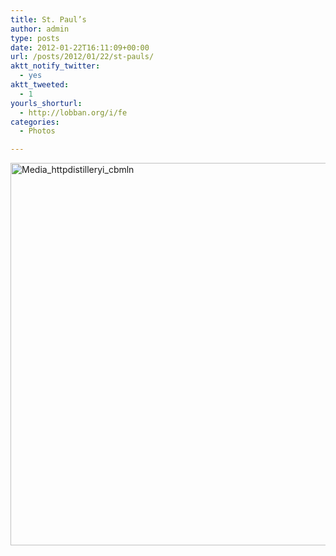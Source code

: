 ```yaml
---
title: St. Paul’s
author: admin
type: posts
date: 2012-01-22T16:11:09+00:00
url: /posts/2012/01/22/st-pauls/
aktt_notify_twitter:
  - yes
aktt_tweeted:
  - 1
yourls_shorturl:
  - http://lobban.org/i/fe
categories:
  - Photos

---
```

<div class='posterous_autopost'>
  <a href="http://instagr.am/p/jlo6A/"></p> 
  
  <div class='p_embed p_image_embed'>
    <a href="http://getfile3.posterous.com/getfile/files.posterous.com/nonimage/srajezzFCsvBzoCyzAuvfdCjmritvAkaiiaowfhxIbFkrzBocfkbdalosjyB/media_httpdistilleryi_cBmln.jpg.scaled1000.jpg"><img alt="Media_httpdistilleryi_cbmln" height="612" src="http://getfile3.posterous.com/getfile/files.posterous.com/nonimage/srajezzFCsvBzoCyzAuvfdCjmritvAkaiiaowfhxIbFkrzBocfkbdalosjyB/media_httpdistilleryi_cBmln.jpg.scaled1000.jpg" width="612" /></a>
  </div>
  
  <p>
    </a></div>